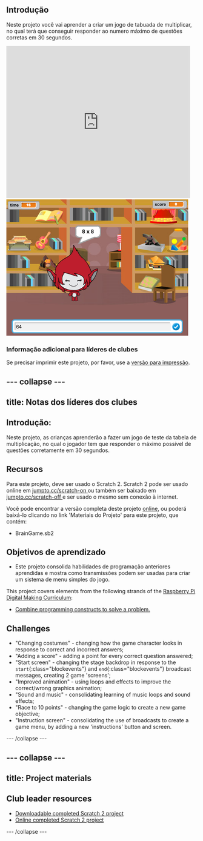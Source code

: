 ## Introdução

Neste projeto você vai aprender a criar um jogo de tabuada de multiplicar, no qual terá que conseguir responder ao numero máximo de questões corretas em 30 segundos.

<div class="scratch-preview">
  <iframe allowtransparency="true" width="485" height="402" src="https://scratch.mit.edu/projects/embed/42225768/?autostart=false" frameborder="0"></iframe>
  <img src="images/brain-final.png">
</div>

### Informação adicional para líderes de clubes

Se precisar imprimir este projeto, por favor, use a [versão para impressão](https://projects.raspberrypi.org/en/projects/brain-game/print).

## \--- collapse \---

## title: Notas dos líderes dos clubes

## Introdução:

Neste projeto, as crianças aprenderão a fazer um jogo de teste da tabela de multiplicação, no qual o jogador tem que responder o máximo possível de questões corretamente em 30 segundos.

## Recursos

Para este projeto, deve ser usado o Scratch 2. Scratch 2 pode ser usado online em [jumpto.cc/scratch-on ](http://jumpto.cc/scratch-on)ou também ser baixado em [jumpto.cc/scratch-off ](http://jumpto.cc/scratch-off)e ser usado o mesmo sem conexão à internet.

Você pode encontrar a versão completa deste projeto [ online](http://scratch.mit.edu/projects/42225768/#editor), ou poderá baixá-lo clicando no link 'Materiais do Projeto' para este projeto, que contém:

* BrainGame.sb2

## Objetivos de aprendizado

* Este projeto consolida habilidades de programação anteriores aprendidas e mostra como transmissões podem ser usadas para criar um sistema de menu simples do jogo.

This project covers elements from the following strands of the [Raspberry Pi Digital Making Curriculum](http://rpf.io/curriculum):

* [Combine programming constructs to solve a problem.](https://www.raspberrypi.org/curriculum/programming/builder)

## Challenges

* "Changing costumes" - changing how the game character looks in response to correct and incorrect answers;
* "Adding a score" - adding a point for every correct question answered;
* "Start screen" - changing the stage backdrop in response to the `start`{:class="blockevents"} and `end`{:class="blockevents"} broadcast messages, creating 2 game 'screens';
* "Improved animation" - using loops and effects to improve the correct/wrong graphics animation;
* "Sound and music" - consolidating learning of music loops and sound effects;
* "Race to 10 points" - changing the game logic to create a new game objective;
* "Instruction screen" - consolidating the use of broadcasts to create a game menu, by adding a new 'instructions' button and screen.

\--- /collapse \---

## \--- collapse \---

## title: Project materials

## Club leader resources

* [Downloadable completed Scratch 2 project](resources/BrainGame.sb2)
* [Online completed Scratch 2 project](http://scratch.mit.edu/projects/42225768/#editor)

\--- /collapse \---